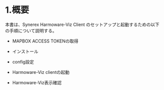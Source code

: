 # 1.概要

本書は、Synerex Harmoware-Viz Client のセットアップと起動するための以下の手順について説明する。

- MAPBOX ACCESS TOKENの取得

- インストール

- config設定

- Harmoware-Viz clientの起動

- Harmoware-Viz表示確認

  

